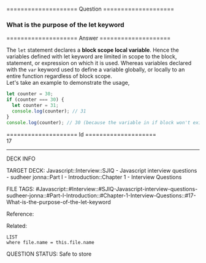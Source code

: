 ==================== Question ====================  

### What is the purpose of the let keyword  

==================== Answer ====================  

The `let` statement declares a **block scope local variable**. Hence the
variables defined with let keyword are limited in scope to the block, statement,
or expression on which it is used. Whereas variables declared with the `var`
keyword used to define a variable globally, or locally to an entire function
regardless of block scope.  
Let's take an example to demonstrate the usage,

```javascript
let counter = 30;
if (counter === 30) {
  let counter = 31;
  console.log(counter); // 31
}
console.log(counter); // 30 (because the variable in if block won't exist here)
```

==================== Id ====================  
17

---

DECK INFO

TARGET DECK: Javascript::Interview::SJIQ - Javascript interview questions - sudheer jonna::Part I - Introduction::Chapter 1 - Interview Questions

FILE TAGS: #Javascript::#Interview::#SJIQ-Javascript-interview-questions-sudheer-jonna::#Part-I-Introduction::#Chapter-1-Interview-Questions::#17-What-is-the-purpose-of-the-let-keyword

Reference:

Related:

```dataview
LIST
where file.name = this.file.name
```

QUESTION STATUS: Safe to store
